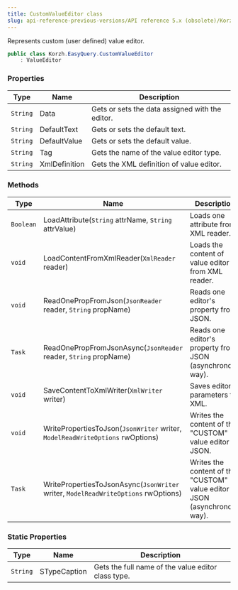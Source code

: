 ```yaml
---
title: CustomValueEditor class
slug: api-reference-previous-versions/API reference 5.x (obsolete)/Korzh.EasyQuery namespace/customvalueeditor-class
---
```



Represents custom (user defined) value editor.
```csharp
public class Korzh.EasyQuery.CustomValueEditor
    : ValueEditor

```

### Properties

| Type | Name | Description | 
| --- | --- | --- | 
| `String` | Data | Gets or sets the data assigned with the editor. | 
| `String` | DefaultText | Gets or sets the default text. | 
| `String` | DefaultValue | Gets or sets the default value. | 
| `String` | Tag | Gets the name of the value editor type. | 
| `String` | XmlDefinition | Gets the XML definition of value editor. | 


### Methods

| Type | Name | Description | 
| --- | --- | --- | 
| `Boolean` | LoadAttribute(`String` attrName, `String` attrValue) | Loads one attribute from XML reader. | 
| `void` | LoadContentFromXmlReader(`XmlReader` reader) | Loads the content of value editor from XML reader. | 
| `void` | ReadOnePropFromJson(`JsonReader` reader, `String` propName) | Reads one editor's property from JSON. | 
| `Task` | ReadOnePropFromJsonAsync(`JsonReader` reader, `String` propName) | Reads one editor's property from JSON (asynchronous way). | 
| `void` | SaveContentToXmlWriter(`XmlWriter` writer) | Saves editor parameters to XML. | 
| `void` | WritePropertiesToJson(`JsonWriter` writer, `ModelReadWriteOptions` rwOptions) | Writes the content of the "CUSTOM" value editor to JSON. | 
| `Task` | WritePropertiesToJsonAsync(`JsonWriter` writer, `ModelReadWriteOptions` rwOptions) | Writes the content of the "CUSTOM" value editor to JSON (asynchronous way). | 


### Static Properties

| Type | Name | Description | 
| --- | --- | --- | 
| `String` | STypeCaption | Gets the full name of the value editor class type. |